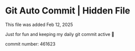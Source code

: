 # Git Auto Commit | Hidden File

This file was added Feb 12, 2025

Just for fun and keeping my daily git commit active 🤪

commit number: 461623
